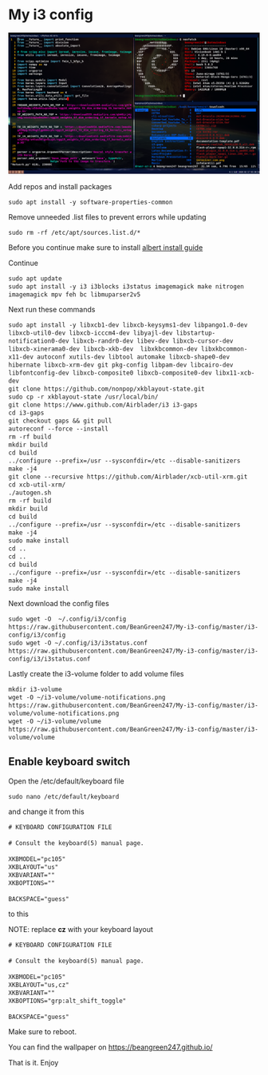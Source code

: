 # My i3 config

![How it looks](screen.png)

Add repos and install packages
```
sudo apt install -y software-properties-common 
```
Remove unneeded .list files to prevent errors while updating
```
sudo rm -rf /etc/apt/sources.list.d/*
```
Before you continue make sure to install [albert install guide](https://albertlauncher.github.io/installing/)

Continue
```
sudo apt update
sudo apt install -y i3 i3blocks i3status imagemagick make nitrogen imagemagick mpv feh bc libmuparser2v5
```
Next run these commands
```
sudo apt install -y libxcb1-dev libxcb-keysyms1-dev libpango1.0-dev libxcb-util0-dev libxcb-icccm4-dev libyajl-dev libstartup-notification0-dev libxcb-randr0-dev libev-dev libxcb-cursor-dev libxcb-xinerama0-dev libxcb-xkb-dev  libxkbcommon-dev libxkbcommon-x11-dev autoconf xutils-dev libtool automake libxcb-shape0-dev hibernate libxcb-xrm-dev git pkg-config libpam-dev libcairo-dev libfontconfig-dev libxcb-composite0 libxcb-composite0-dev libx11-xcb-dev
git clone https://github.com/nonpop/xkblayout-state.git
sudo cp -r xkblayout-state /usr/local/bin/
git clone https://www.github.com/Airblader/i3 i3-gaps                                                           
cd i3-gaps                                                                                                      
git checkout gaps && git pull                                                                                   
autoreconf --force --install                                                                                    
rm -rf build                                                                                                    
mkdir build                                                                                                     
cd build                                                                                                        
../configure --prefix=/usr --sysconfdir=/etc --disable-sanitizers                                               
make -j4
git clone --recursive https://github.com/Airblader/xcb-util-xrm.git                                             
cd xcb-util-xrm/   
./autogen.sh
rm -rf build                                                                                                    
mkdir build                                                                                                     
cd build                                                                                                        
../configure --prefix=/usr --sysconfdir=/etc --disable-sanitizers                                               
make -j4                                                                                                      
sudo make install
cd ..
cd ..
cd build                                                                                                        
../configure --prefix=/usr --sysconfdir=/etc --disable-sanitizers                                               
make -j4
sudo make install              
```
Next download the config files
```
sudo wget -O  ~/.config/i3/config https://raw.githubusercontent.com/BeanGreen247/My-i3-config/master/i3-config/i3/config
sudo wget -O ~/.config/i3/i3status.conf https://raw.githubusercontent.com/BeanGreen247/My-i3-config/master/i3-config/i3/i3status.conf
```
Lastly create the i3-volume folder to add volume files
```
mkdir i3-volume
wget -O ~/i3-volume/volume-notifications.png https://raw.githubusercontent.com/BeanGreen247/My-i3-config/master/i3-volume/volume-notifications.png
wget -O ~/i3-volume/volume https://raw.githubusercontent.com/BeanGreen247/My-i3-config/master/i3-volume/volume
```
## Enable keyboard switch

Open the /etc/default/keyboard file 
```
sudo nano /etc/default/keyboard
```
and change it from this
```
# KEYBOARD CONFIGURATION FILE

# Consult the keyboard(5) manual page.

XKBMODEL="pc105"
XKBLAYOUT="us"
XKBVARIANT=""
XKBOPTIONS=""

BACKSPACE="guess"
```
to this

NOTE: replace **cz** with your keyboard layout
```
# KEYBOARD CONFIGURATION FILE

# Consult the keyboard(5) manual page.

XKBMODEL="pc105"
XKBLAYOUT="us,cz"
XKBVARIANT=""
XKBOPTIONS="grp:alt_shift_toggle"

BACKSPACE="guess"
```
Make sure to reboot.

You can find the wallpaper on https://beangreen247.github.io/

That is it. Enjoy
